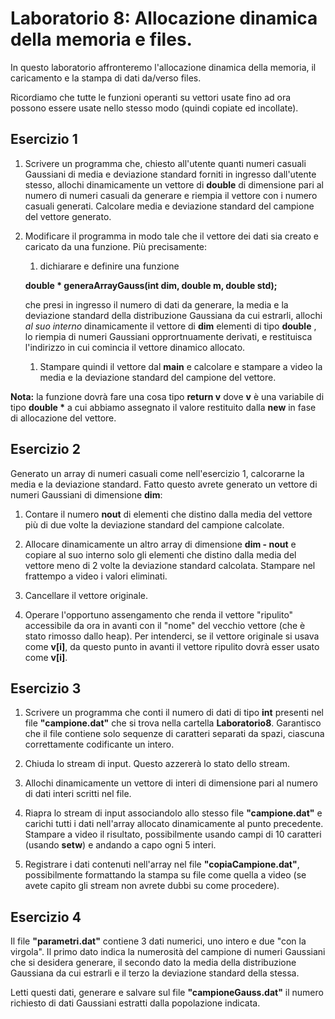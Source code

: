 # Laboratorio 8: Allocazione dinamica della memoria e files.

In questo laboratorio affronteremo l'allocazione dinamica della memoria, il caricamento e la stampa di dati da/verso files.

Ricordiamo che tutte le funzioni operanti su vettori usate fino ad ora possono essere usate nello stesso modo (quindi copiate ed incollate).

## Esercizio 1
1. Scrivere un programma che, chiesto all'utente quanti numeri casuali Gaussiani di media e deviazione standard forniti in ingresso dall'utente stesso, allochi dinamicamente un vettore di __double__ di dimensione pari al numero di numeri casuali da generare e riempia il vettore con i numero casuali generati. Calcolare media e deviazione standard del campione del vettore generato.

1. Modificare il programma in modo tale che il vettore dei dati sia creato e caricato da una funzione. Più precisamente:

	1.  dichiarare e definire una funzione

	__double * generaArrayGauss(int dim, double m, double std);__


	che presi in ingresso il numero di dati da generare, la media e la deviazione standard della distribuzione Gaussiana da cui estrarli, allochi _al suo interno_ dinamicamente il vettore di __dim__ elementi di tipo __double__ , lo riempia di numeri Gaussiani opprortnuamente derivati, e restituisca l'indirizzo in cui comincia il vettore dinamico allocato.
	
	1. Stampare quindi il vettore dal __main__ e calcolare e stampare a video la media e la deviazione standard del campione del vettore.

__Nota:__ la funzione dovrà fare una cosa tipo __return v__ dove __v__ è una variabile di tipo __double *__ a cui abbiamo assegnato il valore restituito dalla __new__ in fase di allocazione del vettore.


## Esercizio 2
Generato un array di numeri casuali come nell'esercizio 1, calcorarne la media e la deviazione standard. Fatto questo avrete generato un vettore di numeri Gaussiani di dimensione __dim__:

1. Contare il numero __nout__ di elementi che distino dalla media del vettore più di due volte la deviazione standard del campione calcolate.

1. Allocare dinamicamente un altro array di dimensione __dim - nout__ e copiare al suo interno solo gli elementi che distino dalla media del vettore meno di 2 volte la deviazione standard calcolata. Stampare nel frattempo a video i valori eliminati.

1.  Cancellare il vettore originale.

1. Operare l'opportuno assengamento che renda il vettore "ripulito"  accessibile da ora in avanti con il "nome" del vecchio vettore (che è stato rimosso dallo heap). Per intenderci, se il vettore originale si usava come __v[i]__, da questo punto in avanti il vettore ripulito dovrà  esser usato come __v[i]__.


## Esercizio 3
1. Scrivere un programma che conti il numero di dati di tipo __int__  presenti nel file __"campione.dat"__ che si trova nella cartella __Laboratorio8__. Garantisco che il file contiene solo sequenze di caratteri separati da spazi, ciascuna correttamente codificante un intero.

1. Chiuda lo stream di input. Questo azzererà  lo stato dello stream.

1. Allochi dinamicamente un vettore di interi di dimensione pari al numero di dati interi scritti nel file.

1. Riapra lo stream di input associandolo allo stesso file __"campione.dat"__ e carichi tutti i dati nell'array allocato dinamicamente al punto precedente. Stampare a video il risultato, possibilmente usando campi di 10 caratteri (usando __setw__)
 e andando a capo ogni 5 interi.
 
 1. Registrare i dati contenuti nell'array nel file __"copiaCampione.dat"__, possibilmente formattando la stampa su file come quella a video (se avete capito gli stream non avrete dubbi su come procedere).
 
 
## Esercizio 4
Il file __"parametri.dat"__  contiene 3 dati numerici, uno intero e due "con la virgola". Il primo dato indica la numerosità  del campione di numeri Gaussiani che si desidera generare, il secondo dato la media della distribuzione Gaussiana da cui estrarli e il terzo la deviazione standard della stessa.

Letti questi dati, generare e salvare sul file __"campioneGauss.dat"__ il numero richiesto di dati Gaussiani estratti dalla popolazione indicata.
